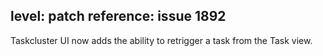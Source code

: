 level: patch
reference: issue 1892
---
Taskcluster UI now adds the ability to retrigger a task from the Task view.
